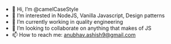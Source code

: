- 👋 Hi, I’m @camelCaseStyle
- 👀 I’m interested in NodeJS, Vanilla Javascript, Design patterns
- 🌱 I’m currently working in quality engineering
- 💞️ I’m looking to collaborate on anything that makes of JS 
- 📫 How to reach me: anubhav.ashish9@gmail.com

<!---
camelCaseStyle/camelCaseStyle is a ✨ special ✨ repository because its `README.md` (this file) appears on your GitHub profile.
You can click the Preview link to take a look at your changes.
--->
